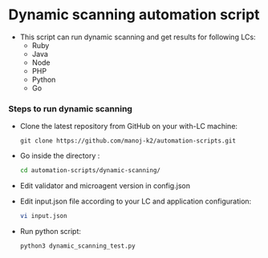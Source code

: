 # Dynamic scanning automation script
- This script can run dynamic scanning and get results for following LCs:
  - Ruby
  - Java
  - Node
  - PHP
  - Python
  - Go

### Steps to run dynamic scanning
- Clone the latest repository from GitHub on your with-LC machine:
  ```
  git clone https://github.com/manoj-k2/automation-scripts.git
  ```
  
- Go inside the directory :
    ```sh
    cd automation-scripts/dynamic-scanning/
    ```

- Edit validator and microagent version in config.json

- Edit input.json file according to your LC and application configuration:
    ```sh
    vi input.json
    ```

- Run python script:
    ```sh
    python3 dynamic_scanning_test.py 
    ```
